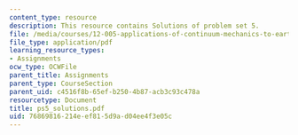 ```yaml
---
content_type: resource
description: This resource contains Solutions of problem set 5.
file: /media/courses/12-005-applications-of-continuum-mechanics-to-earth-atmospheric-and-planetary-sciences-spring-2006/76869816214eef815d9ad04ee4f3e05c_ps5_solutions.pdf
file_type: application/pdf
learning_resource_types:
- Assignments
ocw_type: OCWFile
parent_title: Assignments
parent_type: CourseSection
parent_uid: c4516f8b-65ef-b250-4b87-acb3c93c478a
resourcetype: Document
title: ps5_solutions.pdf
uid: 76869816-214e-ef81-5d9a-d04ee4f3e05c
---
```


